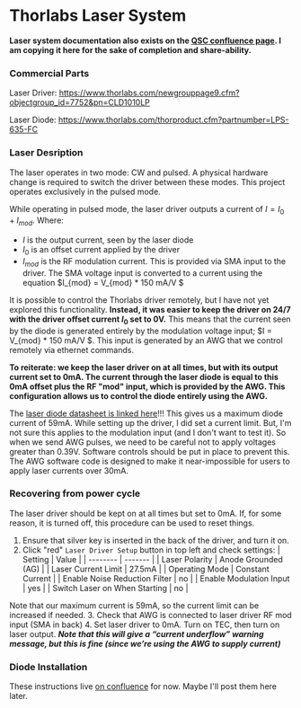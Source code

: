 # Thorlabs Laser System

**Laser system documentation also exists on the [QSC confluence page](https://confluence.qscience.org/display/1HTCSA/Thorlabs+Laser+System).  I am copying it here for the sake of completion and share-ability.**

### Commercial Parts
Laser Driver: https://www.thorlabs.com/newgrouppage9.cfm?objectgroup_id=7752&pn=CLD1010LP

Laser Diode: https://www.thorlabs.com/thorproduct.cfm?partnumber=LPS-635-FC

### Laser Desription
The laser operates in two mode: CW and pulsed.  A physical hardware change is required to switch the driver between these modes.  This project operates exclusively in the pulsed mode.

While operating in pulsed mode, the laser driver outputs a current of  $I = I_0 + I_{mod}$.  Where:
  * $I$ is the output current, seen by the laser diode
  * $I_0$ is an offset current applied by the driver
  * $I_{mod}$ is the RF modulation current.  This is provided via SMA input to the driver.  The SMA voltage input is converted to a current using the equation $I_{mod} = V_{mod} * 150 mA/V $

It is possible to control the Thorlabs driver remotely, but I have not yet explored this functionality.  **Instead, it was easier to keep the driver on 24/7 with the driver offset current $I_0$ set to 0V.**  This means that the current seen by the diode is generated entirely by the modulation voltage input; $I = V_{mod} * 150 mA/V $.  This input is generated by an AWG that we control remotely via ethernet commands.  

**To reiterate: we keep the laser driver on at all times, but with its output current set to 0mA.  The current through the laser diode is equal to this 0mA offset plus the RF "mod" input, which is provided by the AWG.  This configuration allows us to control the diode entirely using the AWG.**

The [laser diode datasheet is linked here](https://github.com/CosmiQuantum/MEMS_docs/blob/main/LOUD_optical/laser_diode_635nm.pdf)!!!  This gives us a maximum diode current of 59mA.  While setting up the driver, I did set a current limit.  But, I'm not sure this applies to the modulation input (and I don't want to test it).  So when we send AWG pulses, we need to be careful not to apply voltages greater than 0.39V.  Software controls should be put in place to prevent this. The AWG software code is designed to make it near-impossible for users to apply laser currents over 30mA.

### Recovering from power cycle
The laser driver should be kept on at all times but set to 0mA.  If, for some reason, it is turned off, this procedure can be used to reset things.
1. Ensure that silver key is inserted in the back of the driver, and turn it on.
2. Click "red" ``Laser Driver Setup`` button in top left and check settings:
| Setting    | Value |
| -------- | ------- |
| Laser Polarity | Anode Grounded (AG) |
| Laser Current Limit | 27.5mA |
| Operating Mode | Constant Current |
| Enable Noise Reduction Filter | no |
| Enable Modulation Input | yes |
| Switch Laser on When Starting | no |

Note that our maximum current is 59mA, so the current limit can be increased if needed.
3. Check that AWG is connected to laser driver RF mod input (SMA in back)
4. Set laser driver to 0mA.  Turn on TEC, then turn on laser output.  ***Note that this will give a “current underflow” warning message, but this is fine (since we’re using the AWG to supply current)***

### Diode Installation
These instructions live [on confluence](https://confluence.qscience.org/display/1HTCSA/Thorlabs+Laser+System) for now.  Maybe I'll post them here later.
